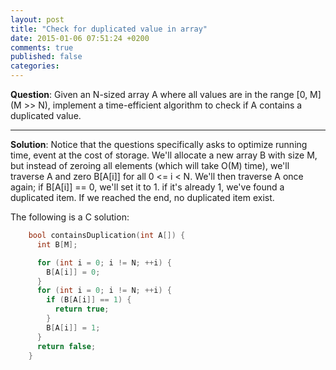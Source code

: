 ```yaml
---
layout: post
title: "Check for duplicated value in array"
date: 2015-01-06 07:51:24 +0200
comments: true
published: false
categories: 
---
```


**Question**: Given an N-sized array A where all values are in the range [0, M] (M >> N),
implement a time-efficient algorithm to check if A contains a duplicated value.
<!--more-->
---

**Solution**: Notice that the questions specifically asks to optimize running time, event at the cost of storage.
We'll allocate a new array B with size M, but instead of zeroing all elements (which will take O(M) time), we'll traverse A and zero
B[A[i]] for all 0 <= i < N. We'll then traverse A once again; if B[A[i]] == 0, we'll set it to 1. if it's already 1, we've found a
duplicated item. If we reached the end, no duplicated item exist.

The following is a C solution:

``` C
    bool containsDuplication(int A[]) {
      int B[M];

      for (int i = 0; i != N; ++i) {
        B[A[i]] = 0;
      }
      for (int i = 0; i != N; ++i) {
        if (B[A[i]] == 1) {
          return true;
        }
        B[A[i]] = 1;
      }
      return false;
    }
```


